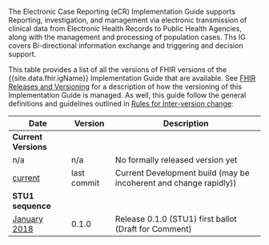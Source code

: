 The Electronic Case Reporting (eCR) Implementation Guide supports Reporting, investigation, and management via electronic transmission of clinical data from Electronic Health Records to Public Health Agencies, along with the management and processing of population cases. Ths IG covers Bi-directional information exchange and triggering and decision support.

This table provides a list of all the versions of FHIR versions of the {{site.data.fhir.igName}} Implementation Guide that are available. See [FHIR Releases and Versioning](http://build.fhir.org/versions.html#versions) for a description of how the versioning of this Implementation Guide is managed.  As well, this guide follow the general definitions and guidelines outlined in [Rules for Inter-version change](http://build.fhir.org/versions.html#change):

|Date|Version|Description|
|---|---|---|
|**Current Versions**|
|n/a|n/a|	No formally released version yet
|[current](http://build.fhir.org/ig/HL7/eCR/index.html)|last commit| Current Development build (may be incoherent and change rapidly))|
|**STU1 sequence**|
|[January 2018](http://hl7.org/fhir/uv/ecr/2018Jan/index.html)|0.1.0|	Release 0.1.0 (STU1) first ballot (Draft for Comment)
